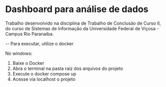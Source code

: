 # Dashboard para análise de dados

Trabalho desenvolvido na disciplina de Trabalho de Conclusão de Curso II, do curso de Sistemas de Informação da Universidade Federal de Viçosa - Campus Rio Paranaíba.

--
Para executar, utilize o docker

No windows:
1. Baixe o Docker
2. Abra o terminal na pasta raiz dos arquivos do projeto
3. Execute o docker compose up
4. Acesse via localhost o projeto
